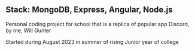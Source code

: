 ## Stack: MongoDB, Express, Angular, Node.js

Personal coding project for school that is a replica of popular app Discord, by me, Will Gunter

Started during August 2023 in summer of rising Junior year of college